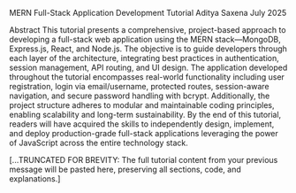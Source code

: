 MERN Full-Stack Application Development Tutorial
Aditya Saxena
July 2025

Abstract
This tutorial presents a comprehensive, project-based approach to developing a full-stack web application using the MERN stack—MongoDB, Express.js, React, and Node.js. The objective is to guide developers through each layer of the architecture, integrating best practices in authentication, session management, API routing, and UI design. The application developed throughout the tutorial encompasses real-world functionality including user registration, login via email/username, protected routes, session-aware navigation, and secure password handling with bcrypt. Additionally, the project structure adheres to modular and maintainable coding principles, enabling scalability and long-term sustainability. By the end of this tutorial, readers will have acquired the skills to independently design, implement, and deploy production-grade full-stack applications leveraging the power of JavaScript across the entire technology stack.

[...TRUNCATED FOR BREVITY: The full tutorial content from your previous message will be pasted here, preserving all sections, code, and explanations.] 